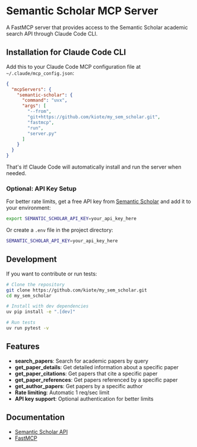 # Semantic Scholar MCP Server

A FastMCP server that provides access to the Semantic Scholar academic search API through Claude Code CLI.

## Installation for Claude Code CLI

Add this to your Claude Code MCP configuration file at `~/.claude/mcp_config.json`:

```json
{
  "mcpServers": {
    "semantic-scholar": {
      "command": "uvx",
      "args": [
        "--from",
        "git+https://github.com/kiote/my_sem_scholar.git",
        "fastmcp",
        "run",
        "server.py"
      ]
    }
  }
}
```

That's it! Claude Code will automatically install and run the server when needed.

### Optional: API Key Setup

For better rate limits, get a free API key from [Semantic Scholar](https://www.semanticscholar.org/product/api) and add it to your environment:

```bash
export SEMANTIC_SCHOLAR_API_KEY=your_api_key_here
```

Or create a `.env` file in the project directory:
```bash
SEMANTIC_SCHOLAR_API_KEY=your_api_key_here
```

## Development

If you want to contribute or run tests:

```bash
# Clone the repository
git clone https://github.com/kiote/my_sem_scholar.git
cd my_sem_scholar

# Install with dev dependencies
uv pip install -e ".[dev]"

# Run tests
uv run pytest -v
```

## Features

- **search_papers**: Search for academic papers by query
- **get_paper_details**: Get detailed information about a specific paper
- **get_paper_citations**: Get papers that cite a specific paper
- **get_paper_references**: Get papers referenced by a specific paper
- **get_author_papers**: Get papers by a specific author
- **Rate limiting**: Automatic 1 req/sec limit
- **API key support**: Optional authentication for better limits

## Documentation

- [Semantic Scholar API](https://api.semanticscholar.org/)
- [FastMCP](https://github.com/jlowin/fastmcp)
